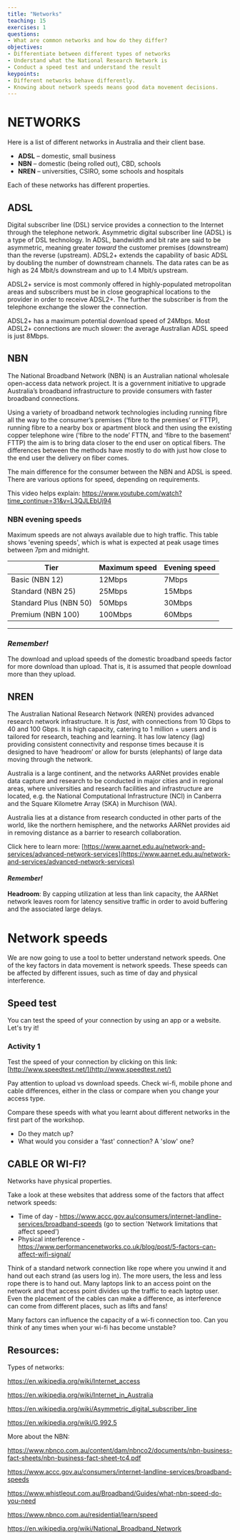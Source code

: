 ```yaml
---
title: "Networks"
teaching: 15
exercises: 1
questions:
- What are common networks and how do they differ?
objectives:
- Differentiate between different types of networks
- Understand what the National Research Network is
- Conduct a speed test and understand the result
keypoints:
- Different networks behave differently. 
- Knowing about network speeds means good data movement decisions.
---
```


# NETWORKS
 
 Here is a list of different networks in Australia and their client base.
 
- **ADSL** – domestic, small business
- **NBN** – domestic (being rolled out), CBD, schools
- **NREN** – universities, CSIRO, some schools and hospitals
 
Each of these networks has different properties. 

## ADSL

Digital subscriber line (DSL) service provides a connection to the Internet through the telephone network. Asymmetric digital subscriber line (ADSL) is a type of DSL technology. In ADSL, bandwidth and bit rate are said to be asymmetric, meaning greater *toward* the customer premises (downstream) than the reverse (upstream). ADSL2+ extends the capability of basic ADSL by doubling the number of downstream channels. The data rates can be as high as 24 Mbit/s downstream and up to 1.4 Mbit/s upstream. 

ADSL2+ service is most commonly offered in highly-populated metropolitan areas and subscribers must be in close geographical locations to the provider in order to receive ADSL2+. The further the subscriber is from the telephone exchange the slower the connection.

ADSL2+ has a maximum potential download speed of 24Mbps. Most ADSL2+ connections are much slower: the average Australian ADSL speed is just 8Mbps.

## NBN

The National Broadband Network (NBN) is an Australian national wholesale open-access data network project. It is a government initiative to upgrade Australia’s broadband infrastructure to provide consumers with faster broadband connections.

Using a variety of broadband network technologies including running fibre all the way to the consumer’s premises (‘fibre to the premises’ or FTTP), running fibre to a nearby box or apartment block and then using the existing copper telephone wire (‘fibre to the node’ FTTN, and ‘fibre to the basement’ FTTP) the aim is to bring data closer to the end user on optical fibers. The differences between the methods have mostly to do with just how close to the end user the delivery on fiber comes.

The main difference for the consumer between the NBN and ADSL is speed. There are various options for speed, depending on requirements.

This video helps explain: https://www.youtube.com/watch?time_continue=31&v=L3QJLEbUj94 


### NBN evening speeds

Maximum speeds are not always available due to high traffic. This table shows 'evening speeds', which is what is expected at peak usage times between 7pm and midnight. 

Tier | Maximum speed | Evening speed
---- | ------------- | -------------
Basic (NBN 12) | 12Mbps | 7Mbps
Standard (NBN 25) | 25Mbps | 15Mbps
Standard Plus (NBN 50) | 50Mbps | 30Mbps
Premium (NBN 100) | 100Mbps | 60Mbps
---

### *Remember!*

The download and upload speeds of the domestic broadband speeds factor for more download than upload. That is, it is assumed that people download more than they upload.

## NREN
 
The Australian National Research Network (NREN) provides advanced research network infrastructure. It is *fast*, with connections from 10 Gbps to 40 and 100 Gbps. It is high capacity, catering to 1 million + users and is tailored for research, teaching and learning. It has low latency (lag) providing consistent connectivity and response times because it is designed to have ‘headroom’ or allow for bursts (elephants) of large data moving through the network. 
 
Australia is a large continent, and the networks AARNet provides enable data capture and research to be conducted in major cities and in regional areas, where universities and research facilities and infrastructure are located, e.g. the National Computational Infrastructure (NCI) in Canberra and the Square Kilometre Array (SKA) in Murchison (WA).
 
Australia lies at a distance from research conducted in other parts of the world, like the northern hemisphere, and the networks AARNet provides aid in removing distance as a barrier to research collaboration.

Click here to learn more: [https://www.aarnet.edu.au/network-and-services/advanced-network-services](https://www.aarnet.edu.au/network-and-services/advanced-network-services)

#### *Remember!* 

**Headroom**: By capping utilization at less than link capacity, the AARNet network leaves room for latency sensitive traffic in order to avoid buffering and the associated large delays.
 
# Network speeds

We are now going to use a tool to better understand network speeds. One of the key factors in data movement is network speeds. These speeds can be affected by different issues, such as time of day and physical interference.

## Speed test

You can test the speed of your connection by using an app or a website. Let's try it!

### Activity 1
 
Test the speed of your connection by clicking on this link: [http://www.speedtest.net/](http://www.speedtest.net/)

Pay attention to upload vs download speeds. Check wi-fi, mobile phone and cable differences, either in the class or compare when you change your access type. 

Compare these speeds with what you learnt about different networks in the first part of the workshop. 

* Do they match up? 
* What would you consider a 'fast' connection? A 'slow' one?
 
## CABLE OR WI-FI?
 
Networks have physical properties.

Take a look at these websites that address some of the factors that affect network speeds:

* Time of day - https://www.accc.gov.au/consumers/internet-landline-services/broadband-speeds (go to section 'Network limitations that affect speed')
* Physical interference - https://www.performancenetworks.co.uk/blog/post/5-factors-can-affect-wifi-signal/

Think of a standard network connection like rope where you unwind it and hand out each strand (as users log in). The more users, the less and less rope there is to hand out. Many laptops link to an access point on the network and that access point divides up the traffic to each laptop user. Even the placement of the cables can make a difference, as interference can come from different places, such as lifts and fans!

Many factors can influence the capacity of a wi-fi connection too. Can you think of any times when your wi-fi has become unstable?

## Resources:

Types of networks:

https://en.wikipedia.org/wiki/Internet_access

https://en.wikipedia.org/wiki/Internet_in_Australia

https://en.wikipedia.org/wiki/Asymmetric_digital_subscriber_line

https://en.wikipedia.org/wiki/G.992.5 

More about the NBN:

https://www.nbnco.com.au/content/dam/nbnco2/documents/nbn-business-fact-sheets/nbn-business-fact-sheet-tc4.pdf

https://www.accc.gov.au/consumers/internet-landline-services/broadband-speeds

https://www.whistleout.com.au/Broadband/Guides/what-nbn-speed-do-you-need

https://www.nbnco.com.au/residential/learn/speed

https://en.wikipedia.org/wiki/National_Broadband_Network
